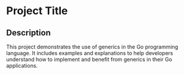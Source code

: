# Project Title

## Description

This project demonstrates the use of generics in the Go programming language. It includes examples and explanations to help developers understand how to implement and benefit from generics in their Go applications.
